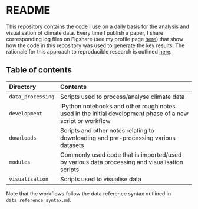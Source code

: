 # README

This repository contains the code I use on a daily basis
for the analysis and visualisation of climate data.
Every time I publish a paper,
I share corresponding log files on Figshare (see my profile page
[here](http://figshare.com/authors/Damien_Irving/726490))
that show how the code in this repository was used to generate the key results.
The rationale for this approach to reproducible research is outlined
[here](http://journals.ametsoc.org/doi/abs/10.1175/BAMS-D-15-00010.1).


## Table of contents

| Directory | Contents |
| :-------- | :------- |
| `data_processing` | Scripts used to process/analyse climate data |
| `development` | IPython notebooks and other rough notes used in the initial development phase of a new script or workflow |
| `downloads` | Scripts and other notes relating to downloading and pre-processing various datasets |
| `modules` | Commonly used code that is imported/used by various data processing and visualisation scripts |
| `visualisation` | Scripts used to visualise data |
 
 Note that the workflows follow the data reference syntax outlined in `data_reference_syntax.md`.

